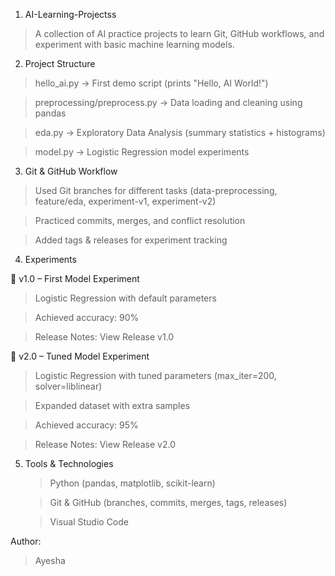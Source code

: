 1) AI-Learning-Projectss

  > A collection of AI practice projects to learn Git, GitHub workflows, and experiment with basic machine learning models.

 2) Project Structure

   >hello_ai.py → First demo script (prints "Hello, AI World!")

   >preprocessing/preprocess.py → Data loading and cleaning using pandas

   >eda.py → Exploratory Data Analysis (summary statistics + histograms)

   >model.py → Logistic Regression model experiments

  3) Git & GitHub Workflow

   > Used Git branches for different tasks (data-preprocessing, feature/eda, experiment-v1, experiment-v2)

   > Practiced commits, merges, and conflict resolution

   > Added tags & releases for experiment tracking

  4) Experiments

 🔹 v1.0 – First Model Experiment

   >Logistic Regression with default parameters

   >Achieved accuracy: 90%

   >Release Notes: View Release v1.0

🔹 v2.0 – Tuned Model Experiment

   >Logistic Regression with tuned parameters (max_iter=200, solver=liblinear)

   >Expanded dataset with extra samples

   >Achieved accuracy: 95%

   >Release Notes: View Release v2.0

5) Tools & Technologies

   >Python (pandas, matplotlib, scikit-learn)

   >Git & GitHub (branches, commits, merges, tags, releases)

   >Visual Studio Code

  Author:

  > Ayesha
